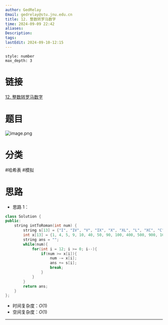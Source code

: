 ```yaml
---
author: GedRelay
Email: gedrelay@stu.jnu.edu.cn
title: 12. 整数转罗马数字
time: 2024-09-09 22:42
aliases: 
Description: 
tags: 
lastEdit: 2024-09-10-12:15
---
```


```toc
style: number
max_depth: 3
```

# 链接
[12. 整数转罗马数字](https://leetcode.cn/problems/integer-to-roman/) 

# 题目
![image.png](https://ged-pic-bed.oss-cn-guangzhou.aliyuncs.com/img/202409092242265.png)


# 分类
#哈希表 #模拟

# 思路
- 思路 1：


```cpp
class Solution {
public:
    string intToRoman(int num) {
        string s[13] = {"I", "IV", "V", "IX", "X", "XL", "L", "XC", "C", "CD", "D", "CM", "M"};
        int x[13] = {1, 4, 5, 9, 10, 40, 50, 90, 100, 400, 500, 900, 1000};
        string ans = "";
        while(num){
            for(int i = 12; i >= 0; i--){
                if(num >= x[i]){
                    num -= x[i];
                    ans += s[i];
                    break;
                }
            }
        }
        return ans;
    }
};
```


- 时间复杂度：${O\left( 1 \right)  }$ 
- 空间复杂度：${O\left( 1 \right)  }$ 


---

